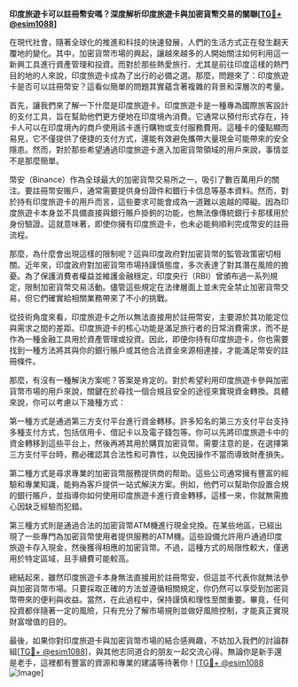 **印度旅遊卡可以註冊幣安嗎？深度解析印度旅遊卡與加密貨幣交易的關聯[[TG💪+ @esim1088](https://t.me/s/esim1088)]**

在現代社會，隨著全球化的推進和科技的快速發展，人們的生活方式正在發生翻天覆地的變化。其中，加密貨幣市場的興起，讓越來越多的人開始關注如何利用這一新興工具進行資產管理和投資。而對於那些熱愛旅行、尤其是前往印度這樣的熱門目的地的人來說，印度旅遊卡成為了出行的必備之選。那麼，問題來了：印度旅遊卡是否可以註冊幣安？這看似簡單的問題其實蘊含著複雜的背景和深層次的考量。

首先，讓我們來了解一下什麼是印度旅遊卡。印度旅遊卡是一種專為國際旅客設計的支付工具，旨在幫助他們更方便地在印度境內消費。它通常以預付形式存在，持卡人可以在印度境內的商戶使用該卡進行購物或支付服務費用。這種卡的優點顯而易見，它不僅提供了便捷的支付方式，還能有效避免攜帶大量現金可能帶來的安全隱患。然而，對於那些希望通過印度旅遊卡進入加密貨幣領域的用戶來說，事情並不是那麼簡單。

幣安（Binance）作為全球最大的加密貨幣交易所之一，吸引了數百萬用戶的關注。要註冊幣安賬戶，通常需要提供身份證件和銀行卡信息等基本資料。然而，對於持有印度旅遊卡的用戶而言，這些要求可能會成為一道難以逾越的障礙。因為印度旅遊卡本身並不具備直接與銀行賬戶掛鉤的功能，也無法像傳統銀行卡那樣用於身份驗證。這就意味著，即使你擁有印度旅遊卡，也未必能夠順利完成幣安的註冊流程。

那麼，為什麼會出現這樣的限制呢？這與印度政府對加密貨幣的監管政策密切相關。近年來，印度政府對加密貨幣市場持謹慎態度，多次表達了對其潛在風險的擔憂。為了保護消費者權益並維護金融穩定，印度央行（RBI）曾頒布過一系列規定，限制加密貨幣交易活動。儘管這些規定在法律層面上並未完全禁止加密貨幣交易，但它們確實給相關業務帶來了不小的挑戰。

從技術角度來看，印度旅遊卡之所以無法直接用於註冊幣安，主要源於其功能定位與需求之間的差距。印度旅遊卡的核心功能是滿足旅行者的日常消費需求，而不是作為一種金融工具用於資產管理或投資。因此，即便你持有印度旅遊卡，你也需要找到一種方法將其與你的銀行賬戶或其他合法資金來源相連接，才能滿足幣安的註冊條件。

那麼，有沒有一種解決方案呢？答案是肯定的。對於希望利用印度旅遊卡參與加密貨幣市場的用戶來說，關鍵在於尋找一個合規且安全的途徑來實現資金轉換。具體來說，你可以考慮以下幾種方式：

第一種方式是通過第三方支付平台進行資金轉移。許多知名的第三方支付平台支持多種支付方式，包括信用卡、借記卡以及電子錢包等。你可以先將印度旅遊卡中的資金轉移到這些平台上，然後再將其用於購買加密貨幣。需要注意的是，在選擇第三方支付平台時，務必確認其合法性和可靠性，以免因操作不當而導致財產損失。

第二種方式是尋求專業的加密貨幣服務提供商的帮助。這些公司通常擁有豐富的經驗和專業知識，能夠為客戶提供一站式解決方案。例如，他們可以幫助你設置合規的銀行賬戶，並指導你如何使用印度旅遊卡進行資金轉移。這樣一來，你就無需擔心因缺乏經驗而犯錯。

第三種方式則是通過合法的加密貨幣ATM機進行現金兌換。在某些地區，已經出現了一些專門為加密貨幣使用者提供服務的ATM機。這些設備允許用戶通過印度旅遊卡存入現金，然後獲得相應的加密貨幣。不過，這種方式的局限性較大，僅適用於特定區域，且手續費可能較高。

總結起來，雖然印度旅遊卡本身無法直接用於註冊幣安，但這並不代表你就無法參與加密貨幣市場。只要採取正確的方法並遵循相關規定，你仍然可以享受到加密貨幣帶來的便利與收益。當然，在此過程中，保持謹慎和理性至關重要。畢竟，任何投資都伴隨著一定的風險，只有充分了解市場規則並做好風險控制，才能真正實現財富增值的目的。

最後，如果你對印度旅遊卡與加密貨幣市場的結合感興趣，不妨加入我們的討論群組[[TG💪+ @esim1088](https://t.me/s/esim1088)]，與其他志同道合的朋友一起交流心得。無論你是新手還是老手，這裡都有豐富的資源和專業的建議等待著你！[[TG💪+ @esim1088](https://t.me/s/esim1088) ![Image](https://i.postimg.cc/4NQfJmqS/Snipaste-2025-05-13-00-14-12.png)]